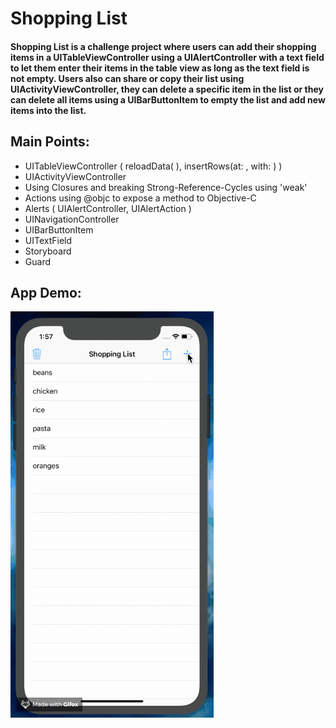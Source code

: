 # Shopping List

#### Shopping List is a challenge project where users can add their shopping items in a UITableViewController using a UIAlertController with a text field to let them enter their items in the table view as long as the text field is not empty. Users also can share or copy their list using UIActivityViewController, they can delete a specific item in the list or they can delete all items using a UIBarButtonItem to empty the list and add new items into the list.

## Main Points:

* UITableViewController (  reloadData( ), insertRows(at: , with: )  )
* UIActivityViewController
* Using Closures and breaking Strong-Reference-Cycles using 'weak'
* Actions using @objc to expose a method to Objective-C
* Alerts ( UIAlertController, UIAlertAction )
* UINavigationController
* UIBarButtonItem
* UITextField
* Storyboard
* Guard


## App Demo:

<img src="demo.gif?raw=true" width="325px" height="650">
